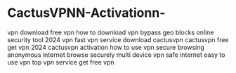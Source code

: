 # CactusVPNN-Activationn-
 vpn download free vpn how to download vpn bypass geo blocks online security tool 2024 vpn fast vpn service download cactusvpn cactusvpn free get vpn 2024 cactusvpn activation how to use vpn secure browsing anonymous internet browse securely multi device vpn safe internet easy to use vpn top vpn service get free vpn
